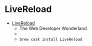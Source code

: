 # LiveReload
- [LiveReload](http://livereload.com/)
  -  The Web Developer Wonderland
  - 
  - `brew cask install LiveReload`
